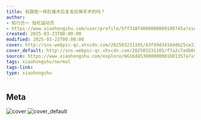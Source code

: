 ```yaml
---
title: 有跟我一样肛瘘术后复发后悔手术的吗？
author:
- 知行合一 抬杠运动员
- https://www.xiaohongshu.com/user/profile/5ff310f4000000000100745a?xsec_token=undefined
created: 2025-03-23T00:00:00
modified: 2025-03-23T00:00:00
cover: http://sns-webpic-qc.xhscdn.com/202503231105/43f99d3416dd625ce232fe7133ce81dd/1040g2sg311dvl6uemg605nvj23q08t2q6hrngg0!nc_n_webp_prv_1
cover_default: http://sns-webpic-qc.xhscdn.com/202503231105/f7a2c7adb6638ee561c30d4a30f35757/1040g2sg311dvl6uemg605nvj23q08t2q6hrngg0!nc_n_webp_mw_1
source: https://www.xiaohongshu.com/explore/6616d453000000001b01357a?xsec_token=ABqyvYdWCwgsGKqSL45by1cUuBELgU92L2dtxuqS_8pco=
tags: xiaohongshu/normal
tags-link:
type: xiaohongshu
---
```


## Meta

![cover](http://sns-webpic-qc.xhscdn.com/202503231105/43f99d3416dd625ce232fe7133ce81dd/1040g2sg311dvl6uemg605nvj23q08t2q6hrngg0!nc_n_webp_prv_1)
![cover_default](http://sns-webpic-qc.xhscdn.com/202503231105/f7a2c7adb6638ee561c30d4a30f35757/1040g2sg311dvl6uemg605nvj23q08t2q6hrngg0!nc_n_webp_mw_1)
